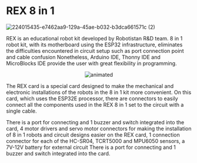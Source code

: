 # REX 8 in 1 
![224015435-e7462aa9-129a-45ae-b032-b3dca661571c (2)](https://user-images.githubusercontent.com/112697142/229724617-737126a3-dccf-4a86-a5ec-8b68ae4dabe3.png)


REX is an educational robot kit developed by Robotistan R&D team. 8 in 1 robot kit, with its motherboard using the ESP32 infrastructure, eliminates the difficulties encountered in circuit setup such as port connection point and cable confusion
Nonetheless, Arduino IDE, Thonny IDE and MicroBlocks IDE provide the user with great flexibility in programming.

<p align="center">
  <img src="https://user-images.githubusercontent.com/112697142/229721526-375c7a74-edb2-4781-a401-df036e431216.gif" alt="animated" />
</p>


The REX card is a special card designed to make the mechanical and electronic installations of the robots in the 8 in 1 kit more convenient. On this card, which uses the ESP32E processor, there are connectors to easily connect all the components used in the REX 8 in 1 set to the circuit with a single cable.

There is a port for connecting and 1 buzzer and switch integrated into the card, 4 motor drivers and servo motor connectors for making the installation of 8 in 1 robots and circuit designs easier on the REX card, 1 connection connector for each of the HC-SR04, TCRT5000 and MPU6050 sensors, a 7V-12V battery for external circuit There is a port for connecting and 1 buzzer and switch integrated into the card.
